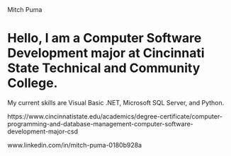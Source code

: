 
<!DOCTYPE html>
<html>
<head>
Mitch Puma
</head>
<body>

<h1>Hello, I am a Computer Software Development major at Cincinnati State Technical and Community College.</h1>
<p>My current skills are Visual Basic .NET, Microsoft SQL Server, and Python.</p>
<p>https://www.cincinnatistate.edu/academics/degree-certificate/computer-programming-and-database-management-computer-software-development-major-csd</p>
<p>www.linkedin.com/in/mitch-puma-0180b928a</p>

</body>
</html>
<!--
**pumam17/pumam17** is a ✨ _special_ ✨ repository because its `README.md` (this file) appears on your GitHub profile.

Here are some ideas to get you started:

- 🔭 I’m currently working on ...
- 🌱 I’m currently learning ...
- 👯 I’m looking to collaborate on ...
- 🤔 I’m looking for help with ...
- 💬 Ask me about ...
- 📫 How to reach me: ...
- 😄 Pronouns: ...
- ⚡ Fun fact: ...
-->
